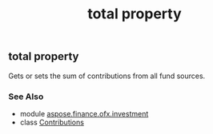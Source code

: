 ﻿---
title: total property
second_title: Aspose.Finance for Python via .NET API References
description: 
type: docs
weight: 100
url: /python-net/aspose.finance.ofx.investment/contributions/total/
is_root: false
---

## total property


Gets or sets the sum of contributions from all fund sources.

### See Also
* module [aspose.finance.ofx.investment](../../)
* class [Contributions](/finance/python-net/aspose.finance.ofx.investment/contributions)
